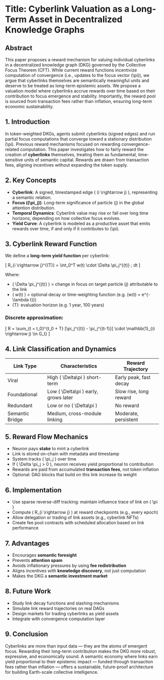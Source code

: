 # Title: Cyberlink Valuation as a Long-Term Asset in Decentralized Knowledge Graphs

## Abstract

This paper proposes a reward mechanism for valuing individual cyberlinks in a decentralized knowledge graph (DKG) governed by the Collective Focus Theorem (CFT). While current reward functions incentivize computation of convergence (i.e., updates to the focus vector \(\pi\)), we argue that cyberlinks themselves are semantically meaningful units and deserve to be treated as long-term epistemic assets. We propose a valuation model where cyberlinks accrue rewards over time based on their contribution to focus emergence and stability. Importantly, the reward pool is sourced from transaction fees rather than inflation, ensuring long-term economic sustainability.

## 1. Introduction

In token-weighted DKGs, agents submit cyberlinks (signed edges) and run partial focus computations that converge toward a stationary distribution \(\pi\). Previous reward mechanisms focused on rewarding convergence-related computation. This paper investigates how to fairly reward the creation of **cyberlinks** themselves, treating them as fundamental, time-sensitive units of semantic capital. Rewards are drawn from transaction fees, aligning incentives without expanding the token supply.

## 2. Key Concepts

- **Cyberlink**: A signed, timestamped edge \( (i \rightarrow j) \), representing a semantic relation.
- **Focus (\(\pi_j\))**: Long-term significance of particle \(j\) in the global attention distribution.
- **Temporal Dynamics**: Cyberlink value may rise or fall over long time horizons, depending on how collective focus evolves.
- **Yield Curve**: A cyberlink is modeled as a productive asset that emits rewards over time, if and only if it contributes to \(\pi\).

## 3. Cyberlink Reward Function

We define a **long-term yield function** per cyberlink:

\[ R_{i \rightarrow j}^{(T)} = \int_0^T w(t) \cdot \Delta \pi_j^{(t)} \; dt \]

Where:
- \( \Delta \pi_j^{(t)} \) = change in focus on target particle \(j\) attributable to the link
- \( w(t) \) = optional decay or time-weighting function (e.g. \(w(t) = e^{-\lambda t}\))
- \(T\): evaluation horizon (e.g. 1 year, 100 years)

### Discrete approximation:

\[ R = \sum_{t = t_0}^{t_0 + T} [\pi_j^{(t)} - \pi_j^{(t-1)}] \cdot \mathbb{1}_{(i \rightarrow j) \in G_t} \]

## 4. Link Classification and Dynamics

| Link Type             | Characteristics                      | Reward Trajectory        |
|-----------------------|---------------------------------------|---------------------------|
| Viral                 | High \( \Delta\pi \) short-term       | Early peak, fast decay    |
| Foundational          | Low \( \Delta\pi \) early, grows later | Slow rise, long reward    |
| Redundant             | Low or no \( \Delta\pi \)             | No reward                 |
| Semantic Bridge       | Medium, cross-module linking         | Moderate, persistent      |

## 5. Reward Flow Mechanics

- Neuron pays **stake** to mint a cyberlink
- Link is stored on-chain with metadata and timestamp
- System tracks \( \pi_j \) over time
- If \( \Delta \pi_j > 0 \), neuron receives yield proportional to contribution
- Rewards are paid from accumulated **transaction fees**, not token inflation
- Optional: DAG blocks that build on this link increase its weight

## 6. Implementation

- Use sparse reverse-diff tracking: maintain influence trace of link on \( \pi \)
- Compute \( R_{i \rightarrow j} \) at reward checkpoints (e.g., every epoch)
- Allow delegation or trading of link assets (e.g., cyberlink NFTs)
- Create fee pool contracts with scheduled allocation based on link performance

## 7. Advantages

- Encourages **semantic foresight**
- Prevents **attention spam**
- Avoids inflationary pressures by using **fee redistribution**
- Aligns incentives with **knowledge discovery**, not just computation
- Makes the DKG a **semantic investment market**

## 8. Future Work

- Study link decay functions and slashing mechanisms
- Simulate link reward trajectories on real DAGs
- Design markets for trading cyberlinks as yield assets
- Integrate with convergence computation layer

## 9. Conclusion

Cyberlinks are more than input data — they are the atoms of emergent focus. Rewarding their long-term contribution makes the DKG more robust, expressive, and economically sound. A semantic economy where links earn yield proportional to their epistemic impact — funded through transaction fees rather than inflation — offers a sustainable, future-proof architecture for building Earth-scale collective intelligence.


